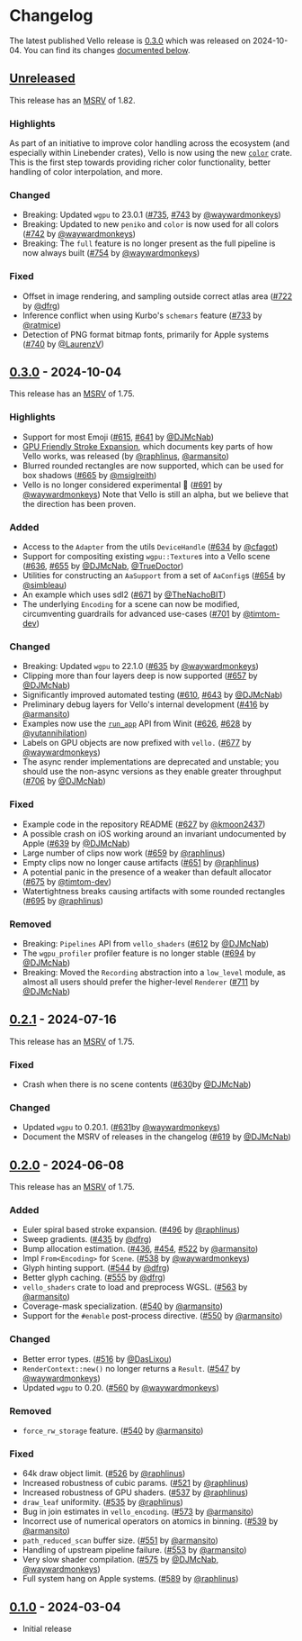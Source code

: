 <!-- Instructions

This changelog follows the patterns described here: <https://keepachangelog.com/en/>.

Subheadings to categorize changes are `added, changed, deprecated, removed, fixed, security`.

-->

# Changelog

The latest published Vello release is [0.3.0](#030---2024-10-04) which was released on 2024-10-04.
You can find its changes [documented below](#030---2024-10-04).

## [Unreleased]

This release has an [MSRV][] of 1.82.

### Highlights

As part of an initiative to improve color handling across the ecosystem (and especially within Linebender crates), Vello is now using the new [`color`] crate.
This is the first step towards providing richer color functionality, better handling of color interpolation, and more.

### Changed

- Breaking: Updated `wgpu` to 23.0.1 ([#735][], [#743][] by [@waywardmonkeys])
- Breaking: Updated to new `peniko` and `color` is now used for all colors ([#742][] by [@waywardmonkeys])
- Breaking: The `full` feature is no longer present as the full pipeline is now always built ([#754][] by [@waywardmonkeys])

### Fixed

- Offset in image rendering, and sampling outside correct atlas area ([#722][] by [@dfrg])
- Inference conflict when using Kurbo's `schemars` feature ([#733][] by [@ratmice][])
- Detection of PNG format bitmap fonts, primarily for Apple systems ([#740][] by [@LaurenzV])

## [0.3.0][] - 2024-10-04

This release has an [MSRV][] of 1.75.

### Highlights

- Support for most Emoji ([#615][], [#641][] by [@DJMcNab])
- [GPU Friendly Stroke Expansion][stroke-expansion], which documents key parts of how Vello works, was released (by [@raphlinus], [@armansito])
- Blurred rounded rectangles are now supported, which can be used for box shadows ([#665][] by [@msiglreith][])
- Vello is no longer considered experimental 🎉 ([#691][] by [@waywardmonkeys])
  Note that Vello is still an alpha, but we believe that the direction has been proven.

### Added

- Access to the `Adapter` from the utils `DeviceHandle` ([#634][] by [@cfagot][])
- Support for compositing existing `wgpu::Texture`s into a Vello scene ([#636][], [#655][] by [@DJMcNab], [@TrueDoctor][])
- Utilities for constructing an `AaSupport` from a set of `AaConfig`s ([#654][] by [@simbleau][])
- An example which uses sdl2 ([#671][] by [@TheNachoBIT][])
- The underlying `Encoding` for a scene can now be modified, circumventing guardrails for advanced use-cases ([#701][] by [@timtom-dev][])

### Changed

- Breaking: Updated `wgpu` to 22.1.0 ([#635][] by [@waywardmonkeys])
- Clipping more than four layers deep is now supported ([#657][] by [@DJMcNab])
- Significantly improved automated testing ([#610][], [#643][] by [@DJMcNab])
- Preliminary debug layers for Vello's internal development ([#416][] by [@armansito])
- Examples now use the [`run_app`][] API from Winit ([#626][], [#628][] by [@yutannihilation][])
- Labels on GPU objects are now prefixed with `vello.` ([#677][] by [@waywardmonkeys])
- The async render implementations are deprecated and unstable; you should use the non-async versions as they enable greater throughput ([#706][] by [@DJMcNab])

### Fixed

- Example code in the repository README ([#627][] by [@kmoon2437][])
- A possible crash on iOS working around an invariant undocumented by Apple ([#639][] by [@DJMcNab][])
- Large number of clips now work ([#659][] by [@raphlinus])
- Empty clips now no longer cause artifacts ([#651][] by [@raphlinus])
- A potential panic in the presence of a weaker than default allocator ([#675][] by [@timtom-dev][])
- Watertightness breaks causing artifacts with some rounded rectangles ([#695][] by [@raphlinus])

### Removed

- Breaking: `Pipelines` API from `vello_shaders` ([#612][] by [@DJMcNab])
- The `wgpu_profiler` profiler feature is no longer stable ([#694][] by [@DJMcNab])
- Breaking: Moved the `Recording` abstraction into a `low_level` module, as almost all users should prefer the higher-level `Renderer` ([#711][] by [@DJMcNab])

## [0.2.1][] - 2024-07-16

This release has an [MSRV][] of 1.75.

### Fixed

- Crash when there is no scene contents ([#630][]by [@DJMcNab])

### Changed

- Updated `wgpu` to 0.20.1. ([#631][]by [@waywardmonkeys])
- Document the MSRV of releases in the changelog ([#619][] by [@DJMcNab])

## [0.2.0] - 2024-06-08

This release has an [MSRV][] of 1.75.

### Added

- Euler spiral based stroke expansion. ([#496][] by [@raphlinus])
- Sweep gradients. ([#435][] by [@dfrg])
- Bump allocation estimation. ([#436][], [#454][], [#522][] by [@armansito])
- Impl `From<Encoding>` for `Scene`. ([#538][] by [@waywardmonkeys])
- Glyph hinting support. ([#544][] by [@dfrg])
- Better glyph caching. ([#555][] by [@dfrg])
- `vello_shaders` crate to load and preprocess WGSL. ([#563][] by [@armansito])
- Coverage-mask specialization. ([#540][] by [@armansito])
- Support for the `#enable` post-process directive. ([#550][] by [@armansito])

### Changed

- Better error types. ([#516][] by [@DasLixou])
- `RenderContext::new()` no longer returns a `Result`. ([#547][] by [@waywardmonkeys])
- Updated `wgpu` to 0.20. ([#560][] by [@waywardmonkeys])

### Removed

- `force_rw_storage` feature. ([#540][] by [@armansito])

### Fixed

- 64k draw object limit. ([#526][] by [@raphlinus])
- Increased robustness of cubic params. ([#521][] by [@raphlinus])
- Increased robustness of GPU shaders. ([#537][] by [@raphlinus])
- `draw_leaf` uniformity. ([#535][] by [@raphlinus])
- Bug in join estimates in `vello_encoding`. ([#573][] by [@armansito])
- Incorrect use of numerical operators on atomics in binning. ([#539][] by [@armansito])
- `path_reduced_scan` buffer size. ([#551][] by [@armansito])
- Handling of upstream pipeline failure. ([#553][] by [@armansito])
- Very slow shader compilation. ([#575][] by [@DJMcNab], [@waywardmonkeys])
- Full system hang on Apple systems. ([#589][] by [@raphlinus])

## [0.1.0] - 2024-03-04

- Initial release

[@raphlinus]: https://github.com/raphlinus
[@armansito]: https://github.com/armansito
[@cfagot]: https://github.com/cfagot
[@DasLixou]: https://github.com/DasLixou
[@dfrg]: https://github.com/drfg
[@DJMcNab]: https://github.com/DJMcNab
[@kmoon2437]: https://github.com/kmoon2437
[@msiglreith]: https://github.com/msiglreith
[@simbleau]: https://github.com/simbleau
[@TheNachoBIT]: https://github.com/TheNachoBIT
[@timtom-dev]: https://github.com/timtom-dev
[@TrueDoctor]: https://github.com/TrueDoctor
[@waywardmonkeys]: https://github.com/waywardmonkeys
[@yutannihilation]: https://github.com/yutannihilation
[@LaurenzV]: https://github.com/LaurenzV
[@ratmice]: https://github.com/ratmice

[#416]: https://github.com/linebender/vello/pull/416
[#435]: https://github.com/linebender/vello/pull/435
[#436]: https://github.com/linebender/vello/pull/436
[#454]: https://github.com/linebender/vello/pull/454
[#496]: https://github.com/linebender/vello/pull/496
[#516]: https://github.com/linebender/vello/pull/516
[#521]: https://github.com/linebender/vello/pull/521
[#522]: https://github.com/linebender/vello/pull/522
[#526]: https://github.com/linebender/vello/pull/526
[#535]: https://github.com/linebender/vello/pull/535
[#537]: https://github.com/linebender/vello/pull/537
[#538]: https://github.com/linebender/vello/pull/538
[#539]: https://github.com/linebender/vello/pull/539
[#540]: https://github.com/linebender/vello/pull/540
[#544]: https://github.com/linebender/vello/pull/544
[#547]: https://github.com/linebender/vello/pull/547
[#550]: https://github.com/linebender/vello/pull/550
[#551]: https://github.com/linebender/vello/pull/551
[#553]: https://github.com/linebender/vello/pull/553
[#555]: https://github.com/linebender/vello/pull/555
[#560]: https://github.com/linebender/vello/pull/560
[#563]: https://github.com/linebender/vello/pull/563
[#573]: https://github.com/linebender/vello/pull/573
[#575]: https://github.com/linebender/vello/pull/575
[#589]: https://github.com/linebender/vello/pull/589
[#610]: https://github.com/linebender/vello/pull/610
[#612]: https://github.com/linebender/vello/pull/612
[#615]: https://github.com/linebender/vello/pull/615
[#619]: https://github.com/linebender/vello/pull/619
[#626]: https://github.com/linebender/vello/pull/626
[#627]: https://github.com/linebender/vello/pull/627
[#628]: https://github.com/linebender/vello/pull/628
[#630]: https://github.com/linebender/vello/pull/630
[#631]: https://github.com/linebender/vello/pull/631
[#634]: https://github.com/linebender/vello/pull/634
[#635]: https://github.com/linebender/vello/pull/635
[#636]: https://github.com/linebender/vello/pull/636
[#639]: https://github.com/linebender/vello/pull/639
[#641]: https://github.com/linebender/vello/pull/641
[#643]: https://github.com/linebender/vello/pull/643
[#651]: https://github.com/linebender/vello/pull/651
[#654]: https://github.com/linebender/vello/pull/654
[#655]: https://github.com/linebender/vello/pull/655
[#657]: https://github.com/linebender/vello/pull/657
[#659]: https://github.com/linebender/vello/pull/659
[#665]: https://github.com/linebender/vello/pull/665
[#671]: https://github.com/linebender/vello/pull/671
[#675]: https://github.com/linebender/vello/pull/675
[#677]: https://github.com/linebender/vello/pull/677
[#691]: https://github.com/linebender/vello/pull/691
[#694]: https://github.com/linebender/vello/pull/694
[#695]: https://github.com/linebender/vello/pull/695
[#701]: https://github.com/linebender/vello/pull/701
[#706]: https://github.com/linebender/vello/pull/706
[#711]: https://github.com/linebender/vello/pull/711
[#722]: https://github.com/linebender/vello/pull/722
[#733]: https://github.com/linebender/vello/pull/733
[#735]: https://github.com/linebender/vello/pull/735
[#740]: https://github.com/linebender/vello/pull/740
[#742]: https://github.com/linebender/vello/pull/742
[#743]: https://github.com/linebender/vello/pull/743
[#754]: https://github.com/linebender/vello/pull/754

[Unreleased]: https://github.com/linebender/vello/compare/v0.3.0...HEAD
<!-- Note that this still comparing against 0.2.0, because 0.2.1 is a cherry-picked patch -->
[0.3.0]: https://github.com/linebender/vello/compare/v0.2.0...v0.3.0
[0.2.1]: https://github.com/linebender/vello/compare/v0.2.0...v0.2.1
[0.2.0]: https://github.com/linebender/vello/compare/v0.1.0...v0.2.0
[0.1.0]: https://github.com/linebender/vello/releases/tag/v0.1.0

[MSRV]: README.md#minimum-supported-rust-version-msrv
[`run_app`]: https://docs.rs/winit/latest/winit/event_loop/struct.EventLoop.html#method.run_app
[stroke-expansion]: https://linebender.org/gpu-stroke-expansion-paper/
[`color`]: https://docs.rs/color/
